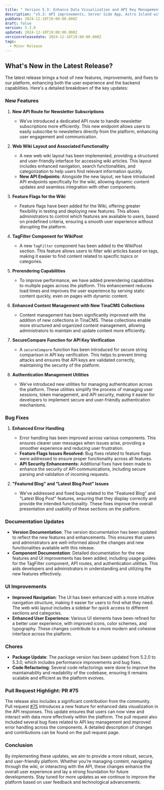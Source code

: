 ```yaml
---
title: " Version 5.3: Enhance Data Visualization and API Key Management (PR #75)"
description: "v5.3: API improvements, Server Side App, Astro Island with Bug Fixes"
pubDate: 2024-12-10T19:00:00.000Z
draft: false
version: 5.3.0
updated: 2024-12-10T19:00:00.000Z
versionreleasedate: 2024-12-10T19:00:00.000Z
tags:
  - Minor Release
---
```


## **What's New in the Latest Release?**

The latest release brings a host of new features, improvements, and fixes to our platform, enhancing both the user experience and the backend capabilities. Here's a detailed breakdown of the key updates:

### **New Features**

1. **New API Route for Newsletter Subscriptions**

   - We’ve introduced a dedicated API route to handle newsletter subscriptions more efficiently. This new endpoint allows users to easily subscribe to newsletters directly from the platform, enhancing user engagement and communication.

2. **Web Wiki Layout and Associated Functionality**

   - A new web wiki layout has been implemented, providing a structured and user-friendly interface for accessing wiki articles. This layout includes enhanced navigation, search functionalities, and categorization to help users find relevant information quickly.
   - **New API Endpoints:** Alongside the new layout, we have introduced API endpoints specifically for the wiki, allowing dynamic content updates and seamless integration with other components.

3. **Feature Flags for the Wiki**

   - Feature flags have been added for the Wiki, offering greater flexibility in testing and deploying new features. This allows administrators to control which features are available to users, based on predefined criteria, ensuring a smooth user experience without disrupting the platform.

4. **TagFilter Component for WikiPost**

   - A new `TagFilter` component has been added to the WikiPost section. This feature allows users to filter wiki articles based on tags, making it easier to find content related to specific topics or categories.

5. **Prerendering Capabilities**

   - To improve performance, we have added prerendering capabilities to multiple pages across the platform. This enhancement reduces load times and improves the user experience by serving static content quickly, even on pages with dynamic content.

6. **Enhanced Content Management with New TinaCMS Collections**

   - Content management has been significantly improved with the addition of new collections in TinaCMS. These collections enable more structured and organized content management, allowing administrators to maintain and update content more efficiently.

7. **SecureCompare Function for API Key Verification**

   - A `secureCompare` function has been introduced for secure string comparison in API key verification. This helps to prevent timing attacks and ensures that API keys are validated correctly, maintaining the security of the platform.

8. **Authentication Management Utilities**
   - We’ve introduced new utilities for managing authentication across the platform. These utilities simplify the process of managing user sessions, token management, and API security, making it easier for developers to implement secure and user-friendly authentication mechanisms.

### **Bug Fixes**

1. **Enhanced Error Handling**

   - Error handling has been improved across various components. This ensures clearer user messages when issues arise, providing a smoother experience and reducing user frustration.
   - **Feature Flags Issues Resolved:** Bug fixes related to feature flags were addressed to ensure proper functionality across all features.
   - **API Security Enhancements:** Additional fixes have been made to enhance the security of API communications, including secure parsing and validation of incoming requests.

2. **"Featured Blog" and "Latest Blog Post" Issues**
   - We’ve addressed and fixed bugs related to the "Featured Blog" and "Latest Blog Post" features, ensuring that they display correctly and provide the intended functionality. These fixes improve the overall presentation and usability of these sections on the platform.

### **Documentation Updates**

- **Version Documentation**: The version documentation has been updated to reflect the new features and enhancements. This ensures that users and administrators are well-informed about the changes and new functionalities available with this release.
- **Component Documentation**: Detailed documentation for the new features and UI improvements has been added, including usage guides for the TagFilter component, API routes, and authentication utilities. This aids developers and administrators in understanding and utilizing the new features effectively.

### **UI Improvements**

- **Improved Navigation**: The UI has been enhanced with a more intuitive navigation structure, making it easier for users to find what they need. The web wiki layout includes a sidebar for quick access to different sections and categories.
- **Enhanced User Experience**: Various UI elements have been refined for a better user experience, with improved icons, color schemes, and typography. These changes contribute to a more modern and cohesive interface across the platform.

### **Chores**

- **Package Update**: The package version has been updated from 5.2.0 to 5.3.0, which includes performance improvements and bug fixes.
- **Code Refactoring**: Several code refactorings were done to improve the maintainability and readability of the codebase, ensuring it remains scalable and efficient as the platform evolves.

### **Pull Request Highlight: PR #75**

The release also includes a significant contribution from the community. Pull request [#75](https://github.com/rafay99-epic/Astro-Portfolio-Blog/pull/75) introduces a new feature for enhanced data visualization in the API responses. This update ensures that users can now view and interact with data more effectively within the platform. The pull request also included several bug fixes related to API key management and improved error handling across the components. A detailed description of changes and contributions can be found on the pull request page.

### **Conclusion**

By implementing these updates, we aim to provide a more robust, secure, and user-friendly platform. Whether you’re managing content, navigating through the wiki, or interacting with the API, these changes enhance the overall user experience and lay a strong foundation for future developments. Stay tuned for more updates as we continue to improve the platform based on user feedback and technological advancements.
